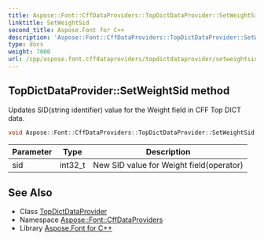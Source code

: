 ```yaml
---
title: Aspose::Font::CffDataProviders::TopDictDataProvider::SetWeightSid method
linktitle: SetWeightSid
second_title: Aspose.Font for C++
description: 'Aspose::Font::CffDataProviders::TopDictDataProvider::SetWeightSid method. Updates SID(string identifier) value for the Weight field in CFF Top DICT data in C++.'
type: docs
weight: 7000
url: /cpp/aspose.font.cffdataproviders/topdictdataprovider/setweightsid/
---
```

## TopDictDataProvider::SetWeightSid method


Updates SID(string identifier) value for the Weight field in CFF Top DICT data.

```cpp
void Aspose::Font::CffDataProviders::TopDictDataProvider::SetWeightSid(int32_t sid)
```


| Parameter | Type | Description |
| --- | --- | --- |
| sid | int32_t | New SID value for Weight field(operator) |

## See Also

* Class [TopDictDataProvider](../)
* Namespace [Aspose::Font::CffDataProviders](../../)
* Library [Aspose.Font for C++](../../../)
